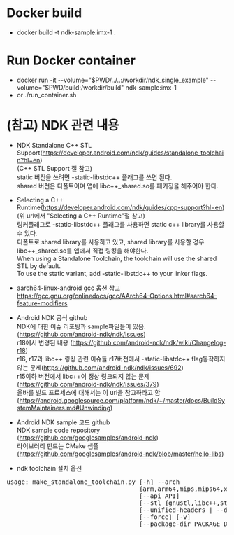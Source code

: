 # Docker build  
 - docker build -t ndk-sample:imx-1 .
  
# Run Docker container 
  - docker run -it --volume="$PWD/../..:/workdir/ndk_single_example" --volume="$PWD/build:/workdir/build" ndk-sample:imx-1
  - or ./run_container.sh

# (참고) NDK 관련 내용
 - NDK Standalone C++ STL Support(https://developer.android.com/ndk/guides/standalone_toolchain?hl=en)  
 (C++ STL Support 절 참고)  
static 버전을 쓰려면 -static-libstdc++ 플래그를 쓰면 된다.  
shared 버전은 디폴트이며 앱에 libc++_shared.so를 패키징을 해주어야 한다.  

 - Selecting a C++ Runtime(https://developer.android.com/ndk/guides/cpp-support?hl=en)  
 (위 url에서 "Selecting a  C++ Runtime"절 참고)  
 링커플래그로 -static-libstdc++ 플래그를 사용하면 static c++ library를 사용할 수 있다.  
 디폴트로 shared library를 사용하고 있고, shared library를 사용할 경우 libc++_shared.so를 앱에서 직접 링킹을 해야한다.  
When using a Standalone Toolchain, the toolchain will use the shared STL by default.  
To use the static variant, add -static-libstdc++ to your linker flags.  

 - aarch64-linux-android gcc 옵션 참고  
https://gcc.gnu.org/onlinedocs/gcc/AArch64-Options.html#aarch64-feature-modifiers  


 - Android NDK 공식 github  
NDK에 대한 이슈 리포팅과 sample파일들이 있음.(https://github.com/android-ndk/ndk/issues)  
r18에서 변경된 내용 (https://github.com/android-ndk/ndk/wiki/Changelog-r18)  
r16, r17과 libc++ 링킹 관련 이슈들
r17버전에서 -static-libstdc++ flag동작하지 않는 문제(https://github.com/android-ndk/ndk/issues/692)  
r15이하 버전에서 libc++이 정상 링크되지 않는 문제(https://github.com/android-ndk/ndk/issues/379)  
올바를 빌드 프로세스에 대해서는 이 url을 참고하라고 함(https://android.googlesource.com/platform/ndk/+/master/docs/BuildSystemMaintainers.md#Unwinding)  

 - Android NDK sample 코드 github  
NDK sample code repository (https://github.com/googlesamples/android-ndk)  
라이브러리 만드는 CMake 샘플 (https://github.com/googlesamples/android-ndk/blob/master/hello-libs)  

 - ndk toolchain 설치 옵션
<pre>
usage: make_standalone_toolchain.py [-h] --arch
                                    {arm,arm64,mips,mips64,x86,x86_64}
                                    [--api API]
                                    [--stl {gnustl,libc++,stlport}]
                                    [--unified-headers | --deprecated-headers]
                                    [--force] [-v]
                                    [--package-dir PACKAGE_DIR | --install-dir INSTALL_DIR]
</pre>
